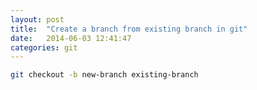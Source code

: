 ```yaml
---
layout: post
title:  "Create a branch from existing branch in git"
date:   2014-06-03 12:41:47
categories: git
---
```


```bash
git checkout -b new-branch existing-branch
```

